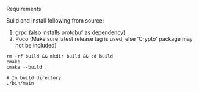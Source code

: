 Requirements

Build and install following from source:

1. grpc (also installs protobuf as dependency)
2. Poco (Make sure latest release tag is used, else 'Crypto' package may not be included)

```
rm -rf build && mkdir build && cd build
cmake ..
cmake --build .

# In build directory
./bin/main
```
